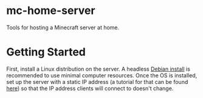 # mc-home-server
Tools for hosting a Minecraft server at home.

# Getting Started
First, install a Linux distribution on the server. A headless [Debian install](https://www.debian.org/distrib/) is recommended to use minimal computer resources. Once the OS is installed, set up the server with a static IP address (a tutorial for that can be found [here](https://www.techrepublic.com/article/set-static-ip-address-debian-server/)) so that the IP address clients will connect to doesn't change.
